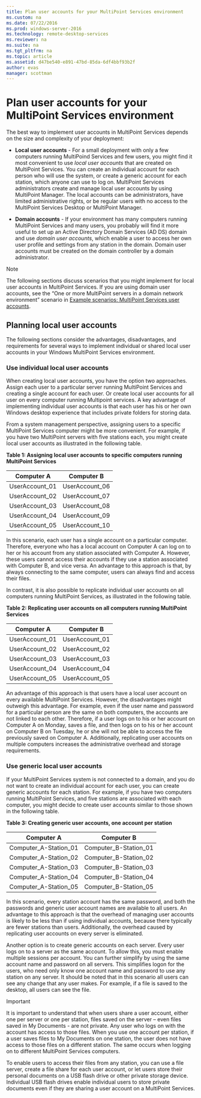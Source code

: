 ```yaml
---
title: Plan user accounts for your MultiPoint Services environment
ms.custom: na
ms.date: 07/22/2016
ms.prod: windows-server-2016
ms.technology: remote-desktop-services
ms.reviewer: na
ms.suite: na
ms.tgt_pltfrm: na
ms.topic: article
ms.assetid: d47be540-e891-47bd-85da-6df4bbf93b2f
author: evas
manager: scottman
---
```

# Plan user accounts for your MultiPoint Services environment
The best way to implement user accounts in MultiPoint Services depends on the size and complexity of your deployment:  
  
-   **Local user accounts** - For a small deployment with only a few computers running MultiPoind Services and few users, you might find it most convenient to use *local user accounts* that are created on MultiPoint Services. You can create an individual account for each person who will use the system, or create a generic account for each station, which anyone can use to log on. MultiPoint Services administrators create and manage local user accounts by using MultiPoint Manager. The local accounts can be administrators, have limited administrative rights, or be regular users with no access to the MultiPoint Services Desktop or MultiPoint Manager.  
  
-   **Domain accounts** - If your environment has many computers running MultiPoint Services and many users, you probably will find it more useful to set up an Active Directory Domain Services \(AD DS\) domain and use *domain user accounts*, which enable a user to access her own user profile and settings from any station in the domain. Domain user accounts must be created on the domain controller by a domain administrator.  
  
> [!NOTE]  
> The following sections discuss scenarios that you might implement for local user accounts in MultiPoint Services. If you are using domain user accounts, see the “One or more MultiPoint servers  in a domain network environment” scenario in [Example scenarios: MultiPoint Services user accounts](Example-scenarios--MultiPoint-Services-user-accounts.md).  
  
## Planning local user accounts  
The following sections consider the advantages, disadvantages, and requirements for several ways to implement individual or shared local user accounts in your Windows MultiPoint Services environment.  
  
### Use individual local user accounts  
When creating local user accounts, you have the option two approaches.  Assign each user to a particular server running MultiPoint Services and creating a single account for each user. Or create local user accounts for all user on every computer running Multipoint services. A key advantage of implementing individual user accounts is that each user has his or her own Windows desktop experience that includes private folders for storing data. 
  
From a system management perspective, assigning users to a specific MultiPoint Services computer might be more convenient. For example, if you have two MultiPoint servers with five stations each, you might create local user accounts as illustrated in the following table.  
  
**Table 1: Assigning local user accounts to specific computers running MultiPoint Services**  
  
|Computer A|Computer B|  
|--------------|--------------|  
|UserAccount_01|UserAccount_06|  
|UserAccount_02|UserAccount_07|  
|UserAccount_03|UserAccount_08|  
|UserAccount_04|UserAccount_09|  
|UserAccount_05|UserAccount_10|  
  
In this scenario, each user has a single account on a particular computer. Therefore, everyone who has a local account on Computer A can log on to her or his account from any station associated with Computer A. However, these users cannot access their accounts if they use a station associated with Computer B, and vice versa. An advantage to this approach is that, by always connecting to the same computer, users can always find and access their files.  
  
In contrast, it is also possible to replicate individual user accounts on all computers running MultiPoint Services, as illustrated in the following table.  
  
**Table 2: Replicating user accounts on all computers running MultiPoint Services**  
  
|Computer A|Computer B|  
|--------------|--------------|  
|UserAccount_01|UserAccount_01|  
|UserAccount_02|UserAccount_02|  
|UserAccount_03|UserAccount_03|  
|UserAccount_04|UserAccount_04|  
|UserAccount_05|UserAccount_05|  
  
An advantage of this approach is that users have a local user account on every available MultiPoint Services. However, the disadvantages might outweigh this advantage. For example, even if the user name and password for a particular person are the same on both computers, the accounts are not linked to each other. Therefore, if a user logs on to his or her account on Computer A on Monday, saves a file, and then logs on to his or her account on Computer B on Tuesday, he or she will not be able to access the file previously saved on Computer A. Additionally, replicating user accounts on multiple computers increases the administrative overhead and storage requirements.  
  
### Use generic local user accounts  
If your MultiPoint Services system is not connected to a domain, and you do not want to create an individual account for each user, you can create generic accounts for each station. For example, if you have two computers running MultiPoint Services, and five stations are associated with each computer, you might decide to create user accounts similar to those shown in the following table.  
  
**Table 3: Creating generic user accounts, one account per station**  
  
|Computer A|Computer B|  
|--------------|--------------|  
|Computer_A-Station_01|Computer_B-Station_01|  
|Computer_A-Station_02|Computer_B-Station_02|  
|Computer_A-Station_03|Computer_B-Station_03|  
|Computer_A-Station_04|Computer_B-Station_04|  
|Computer_A-Station_05|Computer_B-Station_05|  
  
In this scenario, every station account has the same password, and both the passwords and generic user account names are available to all users. An advantage to this approach is that the overhead of managing user accounts is likely to be less than if using individual accounts, because there typically are fewer stations than users. Additionally, the overhead caused by replicating user accounts on every server is eliminated.  
  
Another option is to create generic accounts on each server. Every user logs on to a server as the same account. To allow this, you must enable multiple sessions per account. You can further simplify by using the same account name and password on all servers. This simplifies logon for the users, who need only know one account name and password to use any station on any server. It should be noted that in this scenario all users can see any change that any user makes. For example, if a file is saved to the desktop, all users can see the file.  
  
> [!IMPORTANT]  
> It is important to understand that when users share a user account, either one per server or one per station, files saved on the server – even files saved in My Documents - are not private. Any user who logs on with the account has access to those files. When you use one account per station, if a user saves files to My Documents on one station, the user does not have access to those files on a different station. The same occurs when logging on to different MultiPoint Services computers.  
  
To enable users to access their files from any station, you can use a file server, create a file share for each user account, or let users store their personal documents on a USB flash drive or other private storage device. Individual USB flash drives enable individual users to store private documents even if they are sharing a user account on a MultiPoint Services.